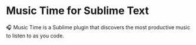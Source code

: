 # Music Time for Sublime Text

🎧 Music Time is a Sublime plugin that discovers the most productive music to listen to as you code.

